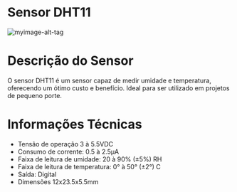 # Sensor DHT11
![myimage-alt-tag](https://user-images.githubusercontent.com/69599494/218599939-01fc1a74-8f1f-4dab-b46d-b4ef3195432f.png)

# Descrição do Sensor
O sensor DHT11 é um sensor capaz de medir umidade e temperatura, oferecendo um ótimo custo e benefício. Ideal para ser utilizado em projetos de pequeno porte. 

<h1> Informações Técnicas </h1>
	
<ul>
	<li>Tensão de operação 3 à 5.5VDC</li>
	<li>Consumo de corrente: 0.5 à 2.5µA</li>
	<li>Faixa de leitura de umidade: 20 à 90% (±5%) RH</li>
	<li>Faixa de leitura de temperatura: 0° à 50° (±2°) C</li>
	<li>Saída: Digital</li>
	<li>Dimensões 12x23.5x5.5mm</li>
<ul>